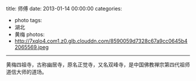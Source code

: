 title: 师傅
date: 2013-01-14 00:00:00
categories:
- photo
tags:
- 湖北
- 黄梅
photos:
- http://7xqlo4.com1.z0.glb.clouddn.com/8590059d7328c67a9cc0645b42065569.jpeg
---

黄梅四祖寺，古称幽居寺，原名正觉寺，又名双峰寺，是中国佛教禅宗第四代祖师道信大师的道场。